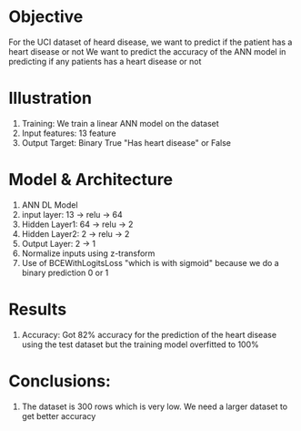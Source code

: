 # Objective
For the UCI dataset of heard disease, we want to predict if the patient has a heart disease or not
We want to predict the accuracy of the ANN model in predicting if any patients has a heart disease or not

# Illustration
1) Training: We train a linear ANN model on the dataset
2) Input features: 13 feature
3) Output Target: Binary True "Has heart disease" or False 

# Model & Architecture
1) ANN DL Model
2) input layer:   13 -> relu -> 64 
3) Hidden Layer1: 64 -> relu -> 2
4) Hidden Layer2: 2  -> relu -> 2
5) Output Layer:  2  -> 1
6) Normalize inputs using z-transform
8) Use of BCEWithLogitsLoss "which is with sigmoid" because we do a binary prediction 0 or 1


# Results
1) Accuracy: Got 82% accuracy for the prediction of the heart disease using the test dataset but the training model overfitted to 100%

# Conclusions:
1) The dataset is 300 rows which is very low. We need a larger dataset to get better accuracy

